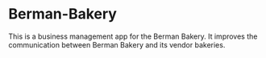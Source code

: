 # Berman-Bakery
This is a business management app for the Berman Bakery. It improves the communication between Berman Bakery and its vendor bakeries.
